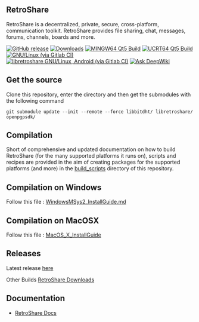 ## RetroShare

RetroShare is a decentralized, private, secure, cross-platform, communication
toolkit.
RetroShare provides file sharing, chat, messages, forums, channels, boards and more.

[![GitHub release](https://img.shields.io/github/release/retroshare/retroshare.svg?label=latest%20release)](https://github.com/retroshare/retroshare/releases/latest)
[![Downloads](https://img.shields.io/github/downloads/retroshare/retroshare/total)](https://github.com/retroshare/retroshare/releases/latest)
[![MINGW64 Qt5 Build](https://github.com/RetroShare/RetroShare/actions/workflows/ci-mingw64.yml/badge.svg)](https://github.com/RetroShare/RetroShare/actions/workflows/ci-mingw64.yml)
[![UCRT64 Qt5 Build](https://github.com/RetroShare/RetroShare/actions/workflows/ci-ucrt64.yml/badge.svg)](https://github.com/RetroShare/RetroShare/actions/workflows/ci-ucrt64.yml)
[![GNU/Linux (via Gitlab CI)](https://gitlab.com/RetroShare/RetroShare/badges/master/pipeline.svg)](https://gitlab.com/RetroShare/RetroShare/-/commits/master)
[![libretroshare GNU/Linux, Android (via Gitlab CI)](https://gitlab.com/RetroShare/libretroshare/badges/master/pipeline.svg)](https://gitlab.com/RetroShare/libretroshare/-/commits/master)
[![Ask DeepWiki](https://deepwiki.com/badge.svg)](https://deepwiki.com/RetroShare/RetroShare)

## Get the source

Clone this repository, enter the directory and then get the submodules with the
following command

    git submodule update --init --remote --force libbitdht/ libretroshare/ openpgpsdk/



## Compilation

Short of comprehensive and updated documentation on how to build RetroShare
(for the many supported platforms it runs on), scripts and recipes are provided
in the aim of creating packages for the supported platforms (and more)
in the [build_scripts](https://github.com/RetroShare/RetroShare/tree/master/build_scripts) directory of this repository.

## Compilation on Windows
Follow this file : [WindowsMSys2_InstallGuide.md](https://github.com/RetroShare/RetroShare/blob/master/build_scripts/Windows-msys2/WindowsMSys2_InstallGuide.md)

## Compilation on MacOSX

Follow this file : [MacOS_X_InstallGuide](https://github.com/RetroShare/RetroShare/blob/master/build_scripts/OSX/MacOS_X_InstallGuide.md)

## Releases

Latest release [here](https://github.com/RetroShare/RetroShare/releases)

Other Builds [RetroShare Downloads](https://retroshare.cc/downloads.html)


## Documentation

- [RetroShare Docs](https://retrosharedocs.readthedocs.io/en/latest/)

